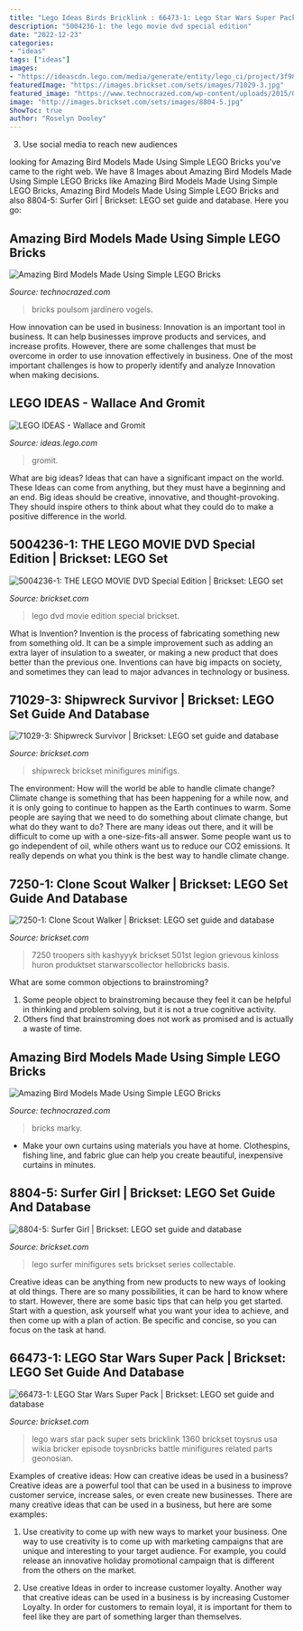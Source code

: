 ```yaml
---
title: "Lego Ideas Birds Bricklink : 66473-1: Lego Star Wars Super Pack"
description: "5004236-1: the lego movie dvd special edition"
date: "2022-12-23"
categories:
- "ideas"
tags: ["ideas"]
images:
- "https://ideascdn.lego.com/media/generate/entity/lego_ci/project/3f98c4f7-0085-4e4c-91c0-d63c64d77dfa/1/resize:1600:900/native"
featuredImage: "https://images.brickset.com/sets/images/71029-3.jpg"
featured_image: "https://www.technocrazed.com/wp-content/uploads/2015/01/Amazing-Bird-Models-Made-Using-Simple-LEGO-Bricks-16.jpg"
image: "http://images.brickset.com/sets/images/8804-5.jpg"
ShowToc: true
author: "Roselyn Dooley"
---
```



3. Use social media to reach new audiences

	

		
looking for Amazing Bird Models Made Using Simple LEGO Bricks you've came to the right web. We have 8 Images about Amazing Bird Models Made Using Simple LEGO Bricks like Amazing Bird Models Made Using Simple LEGO Bricks, Amazing Bird Models Made Using Simple LEGO Bricks and also 8804-5: Surfer Girl | Brickset: LEGO set guide and database. Here you go:
		
    
## Amazing Bird Models Made Using Simple LEGO Bricks

<img loading=lazy src="https://www.technocrazed.com/wp-content/uploads/2015/01/Amazing-Bird-Models-Made-Using-Simple-LEGO-Bricks-16.jpg" onerror="this.onerror=null;this.src='https://tse1.mm.bing.net/th?id=OIP.I2ZIRHWusCo4UqSz4tFIOAHaKE&amp;pid=15.1';" alt="Amazing Bird Models Made Using Simple LEGO Bricks">

_Source: technocrazed.com_

>bricks poulsom jardinero vogels. 

	

How innovation can be used in business:
Innovation is an important tool in business. It can help businesses improve products and services, and increase profits. However, there are some challenges that must be overcome in order to use innovation effectively in business. One of the most important challenges is how to properly identify and analyze Innovation when making decisions.

    
## LEGO IDEAS - Wallace And Gromit

<img loading=lazy src="https://ideascdn.lego.com/media/generate/entity/lego_ci/project/3f98c4f7-0085-4e4c-91c0-d63c64d77dfa/1/resize:1600:900/native" onerror="this.onerror=null;this.src='https://tse1.mm.bing.net/th?id=OIP.dFrcLP-58XL2p5LJX98fFQHaEK&amp;pid=15.1';" alt="LEGO IDEAS - Wallace and Gromit">

_Source: ideas.lego.com_

>gromit. 

	

What are big ideas? Ideas that can have a significant impact on the world. These Ideas can come from anything, but they must have a beginning and an end. Big ideas should be creative, innovative, and thought-provoking. They should inspire others to think about what they could do to make a positive difference in the world.

    
## 5004236-1: THE LEGO MOVIE DVD Special Edition | Brickset: LEGO Set

<img loading=lazy src="http://images.brickset.com/sets/images/5004236-1.jpg" onerror="this.onerror=null;this.src='https://tse2.mm.bing.net/th?id=OIP.ZH4BPUfbAkZM22C9HX5yBAHaKL&amp;pid=15.1';" alt="5004236-1: THE LEGO MOVIE DVD Special Edition | Brickset: LEGO set">

_Source: brickset.com_

>lego dvd movie edition special brickset. 

	

What is Invention?
Invention is the process of fabricating something new from something old. It can be a simple improvement such as adding an extra layer of insulation to a sweater, or making a new product that does better than the previous one. Inventions can have big impacts on society, and sometimes they can lead to major advances in technology or business.

    
## 71029-3: Shipwreck Survivor | Brickset: LEGO Set Guide And Database

<img loading=lazy src="https://images.brickset.com/sets/images/71029-3.jpg" onerror="this.onerror=null;this.src='https://tse2.mm.bing.net/th?id=OIP.EammqVxEHWLFO_Xs6zHK3wAAAA&amp;pid=15.1';" alt="71029-3: Shipwreck Survivor | Brickset: LEGO set guide and database">

_Source: brickset.com_

>shipwreck brickset minifigures minifigs. 

	

The environment: How will the world be able to handle climate change?
Climate change is something that has been happening for a while now, and it is only going to continue to happen as the Earth continues to warm. Some people are saying that we need to do something about climate change, but what do they want to do? There are many ideas out there, and it will be difficult to come up with a one-size-fits-all answer. Some people want us to go independent of oil, while others want us to reduce our CO2 emissions. It really depends on what you think is the best way to handle climate change.

    
## 7250-1: Clone Scout Walker | Brickset: LEGO Set Guide And Database

<img loading=lazy src="https://images.brickset.com/sets/images/7250-1.jpg" onerror="this.onerror=null;this.src='https://tse3.mm.bing.net/th?id=OIP.ldaw2Hbn7jBBee1NVKUi-AHaEq&amp;pid=15.1';" alt="7250-1: Clone Scout Walker | Brickset: LEGO set guide and database">

_Source: brickset.com_

>7250 troopers sith kashyyyk brickset 501st legion grievous kinloss huron produktset starwarscollector hellobricks basis. 

	

What are some common objections to brainstroming?
1. Some people object to brainstroming because they feel it can be helpful in thinking and problem solving, but it is not a true cognitive activity.
2. Others find that brainstroming does not work as promised and is actually a waste of time.

    
## Amazing Bird Models Made Using Simple LEGO Bricks

<img loading=lazy src="https://www.technocrazed.com/wp-content/uploads/2015/01/Amazing-Bird-Models-Made-Using-Simple-LEGO-Bricks-18.jpg" onerror="this.onerror=null;this.src='https://tse3.mm.bing.net/th?id=OIP.X8fZdKnQ3DWrH5kP6tWVMAHaJU&amp;pid=15.1';" alt="Amazing Bird Models Made Using Simple LEGO Bricks">

_Source: technocrazed.com_

>bricks marky. 

	

- Make your own curtains using materials you have at home. Clothespins, fishing line, and fabric glue can help you create beautiful, inexpensive curtains in minutes.

    
## 8804-5: Surfer Girl | Brickset: LEGO Set Guide And Database

<img loading=lazy src="http://images.brickset.com/sets/images/8804-5.jpg" onerror="this.onerror=null;this.src='https://tse2.mm.bing.net/th?id=OIP.5gV1vM1rhYXKhd2g796UMAHaKB&amp;pid=15.1';" alt="8804-5: Surfer Girl | Brickset: LEGO set guide and database">

_Source: brickset.com_

>lego surfer minifigures sets brickset series collectable. 

	

Creative ideas can be anything from new products to new ways of looking at old things. There are so many possibilities, it can be hard to know where to start. However, there are some basic tips that can help you get started. Start with a question, ask yourself what you want your idea to achieve, and then come up with a plan of action. Be specific and concise, so you can focus on the task at hand.

    
## 66473-1: LEGO Star Wars Super Pack | Brickset: LEGO Set Guide And Database

<img loading=lazy src="https://images.brickset.com/sets/images/66473-1.jpg" onerror="this.onerror=null;this.src='https://tse2.mm.bing.net/th?id=OIP.PLmIU_1emMUGptAB1QqxjQHaD0&amp;pid=15.1';" alt="66473-1: LEGO Star Wars Super Pack | Brickset: LEGO set guide and database">

_Source: brickset.com_

>lego wars star pack super sets bricklink 1360 brickset toysrus usa wikia bricker episode toysnbricks battle minifigures related parts geonosian. 

	

Examples of creative ideas: How can creative ideas be used in a business?
Creative ideas are a powerful tool that can be used in a business to improve customer service, increase sales, or even create new businesses. There are many creative ideas that can be used in a business, but here are some examples:
1. Use creativity to come up with new ways to market your business. One way to use creativity is to come up with marketing campaigns that are unique and interesting to your target audience. For example, you could release an innovative holiday promotional campaign that is different from the others on the market.

2. Use creative Ideas in order to increase customer loyalty. Another way that creative ideas can be used in a business is by increasing Customer Loyalty. In order for customers to remain loyal, it is important for them to feel like they are part of something larger than themselves.

